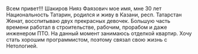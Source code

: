 Всем привет!!!
Шакиров Нияз Фаязович мое имя, мне 30 лет
Национальность Татарин, родился и живу в Казани, респ. Татарстан
Женат,  восспитываю двух прекрасных девочек.
Большую часть времени работал в строительстве, рабочим, прорабом и даже инженером ПТО. На данный момент занимаюсь отделкой квартир.
Хочу стать хорошим программистом, поэтому связал свою жизнь с Нетологией.

